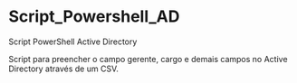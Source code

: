 # Script_Powershell_AD
Script PowerShell Active Directory

Script para preencher o campo gerente, cargo e demais campos no Active Directory através de um CSV.


